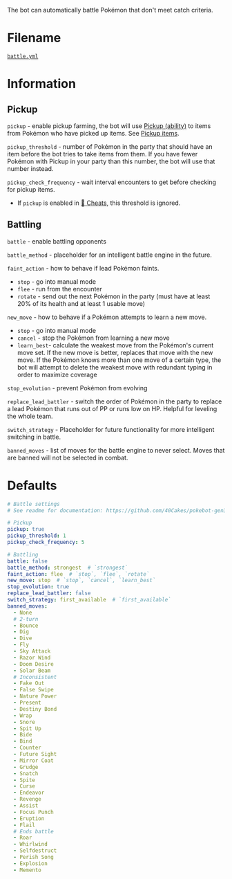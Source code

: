 The bot can automatically battle Pokémon that don't meet catch criteria.

# Filename
[`battle.yml`](https://github.com/40Cakes/pokebot-gen3/blob/main/profiles/battle.yml)

# Information
## Pickup
`pickup` - enable pickup farming, the bot will use [Pickup (ability)](https://bulbapedia.bulbagarden.net/wiki/Pickup_(Ability)) to items from Pokémon who have picked up items. See [Pickup items](https://bulbapedia.bulbagarden.net/wiki/Pickup_(Ability)#Items_received).

`pickup_threshold` - number of Pokémon in the party that should have an item before the bot tries to take items from them. If you have fewer Pokémon with Pickup in your party than this number, the bot will use that number instead.

`pickup_check_frequency` - wait interval encounters to get before checking for pickup items.
- If `pickup` is enabled in [💎 Cheats](https://github.com/40Cakes/pokebot-gen3/wiki/%F0%9F%92%8E-Cheats), this threshold is ignored.

## Battling
`battle` - enable battling opponents

`battle_method` - placeholder for an intelligent battle engine in the future.

`faint_action` - how to behave if lead Pokémon faints. 
- `stop` - go into manual mode
- `flee` - run from the encounter
- `rotate` - send out the next Pokémon in the party (must have at least 20% of its health and at least 1 usable move)

`new_move` - how to behave if a Pokémon attempts to learn a new move.
- `stop` - go into manual mode
- `cancel` - stop the Pokémon from learning a new move
- `learn_best`- calculate the weakest move from the Pokémon's current move set. If the new move is better, replaces that move with the new move. If the Pokémon knows more than one move of a certain type, the bot will attempt to delete the weakest move with redundant typing in order to maximize coverage

`stop_evolution` - prevent Pokémon from evolving

`replace_lead_battler` - switch the order of Pokémon in the party to replace a lead Pokémon that runs out of PP or runs low on HP. Helpful for leveling the whole team.

`switch_strategy` - Placeholder for future functionality for more intelligent switching in battle.

`banned_moves` - list of moves for the battle engine to never select. Moves that are banned will not be selected in combat.


# Defaults
```yml
# Battle settings
# See readme for documentation: https://github.com/40Cakes/pokebot-gen3/wiki/%E2%9A%94-Battling-and-Pickup

# Pickup
pickup: true
pickup_threshold: 1
pickup_check_frequency: 5

# Battling
battle: false
battle_method: strongest  # `strongest`
faint_action: flee  # `stop`, `flee`, `rotate`
new_move: stop  # `stop`, `cancel`, `learn_best`
stop_evolution: true
replace_lead_battler: false
switch_strategy: first_available  # `first_available`
banned_moves:
  - None
  # 2-turn
  - Bounce
  - Dig
  - Dive
  - Fly
  - Sky Attack
  - Razor Wind
  - Doom Desire
  - Solar Beam
  # Inconsistent
  - Fake Out
  - False Swipe
  - Nature Power
  - Present
  - Destiny Bond
  - Wrap
  - Snore
  - Spit Up
  - Bide
  - Bind
  - Counter
  - Future Sight
  - Mirror Coat
  - Grudge
  - Snatch
  - Spite
  - Curse
  - Endeavor
  - Revenge
  - Assist
  - Focus Punch
  - Eruption
  - Flail
  # Ends battle
  - Roar
  - Whirlwind
  - Selfdestruct
  - Perish Song
  - Explosion
  - Memento
```